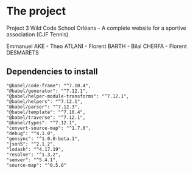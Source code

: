 # The project

Project 3 Wild Code School Orléans - A complete website for a sportive association (CJF Tennis).

Emmanuel AKE - Theo ATLANI - Florent BARTH - Bilal CHERFA - Florent DESMARETS


## Dependencies to install

    "@babel/code-frame": "^7.10.4",
    "@babel/generator": "^7.12.1",
    "@babel/helper-module-transforms": "^7.12.1",
    "@babel/helpers": "^7.12.1",
    "@babel/parser": "^7.12.3",
    "@babel/template": "^7.10.4",
    "@babel/traverse": "^7.12.1",
    "@babel/types": "^7.12.1",
    "convert-source-map": "^1.7.0",
    "debug": "^4.1.0",
    "gensync": "^1.0.0-beta.1",
    "json5": "^2.1.2",
    "lodash": "^4.17.19",
    "resolve": "^1.3.2",
    "semver": "^5.4.1",
    "source-map": "^0.5.0"
